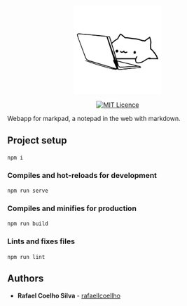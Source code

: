 <p align="center">
  <a href="https://markpad.com.br" target="_blank" rel="noopener noreferrer">
    <img alt="Logo" src="src/assets/cat-logo.png" width="200px">
  </a>
</p>

<p align="center">
  <a href="https://opensource.org/licenses/MIT"><img src="https://img.shields.io/badge/License-MIT-yellow.svg" alt="MIT Licence"></a>
  <!-- <a href="https://app.netlify.com/sites/markpadd/deploys"><img src="https://api.netlify.com/api/v1/badges/935c1880-80bc-4e14-8b33-7f18cb80ff4a/deploy-status" alt="Netlify Status"></a> -->
</p>

Webapp for markpad, a notepad in the web with markdown.

## Project setup

```
npm i
```

### Compiles and hot-reloads for development

```
npm run serve
```

### Compiles and minifies for production

```
npm run build
```

### Lints and fixes files

```
npm run lint
```

## Authors

* **Rafael Coelho Silva** - [rafaellcoellho](https://github.com/rafaellcoellho)
